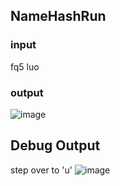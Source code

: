 ## NameHashRun
### input
fq5
luo
### output
![image](https://user-images.githubusercontent.com/62541370/190046302-f667a007-1a92-444d-b01f-04bf1634070a.png)
## Debug Output
step over to 'u'
![image](https://user-images.githubusercontent.com/62541370/190049480-4d67ab2e-8d25-4930-a72a-11b593ebc761.png)
